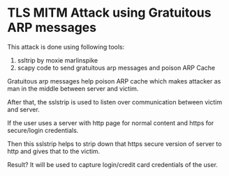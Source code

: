 # TLS MITM Attack using Gratuitous ARP messages

This attack is done using following tools:

1. ssltrip by moxie marlinspike
2. scapy code to send gratuitous arp messages and poison ARP Cache


Gratuitous arp messages help poison ARP cache which makes attacker as man in the middle between server and victim.

After that, the sslstrip is used to listen over communication between victim and server.

If the user uses a server with http page for normal content and https for secure/login credentials.

Then this sslstrip helps to strip down that https secure version of server to http and gives that to the victim.

Result?
It will be used to capture login/credit card credentials of the user.